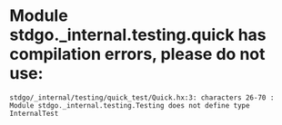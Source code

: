 # Module stdgo._internal.testing.quick has compilation errors, please do not use:
```
stdgo/_internal/testing/quick_test/Quick.hx:3: characters 26-70 : Module stdgo._internal.testing.Testing does not define type InternalTest

```

